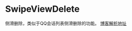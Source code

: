 # SwipeViewDelete
侧滑删除，类似于QQ会话列表侧滑删除的功能。
[博客解析地址](http://chenfuduo.me/2015/05/14/%E6%BB%91%E5%8A%A8%E5%88%A0%E9%99%A4/)
